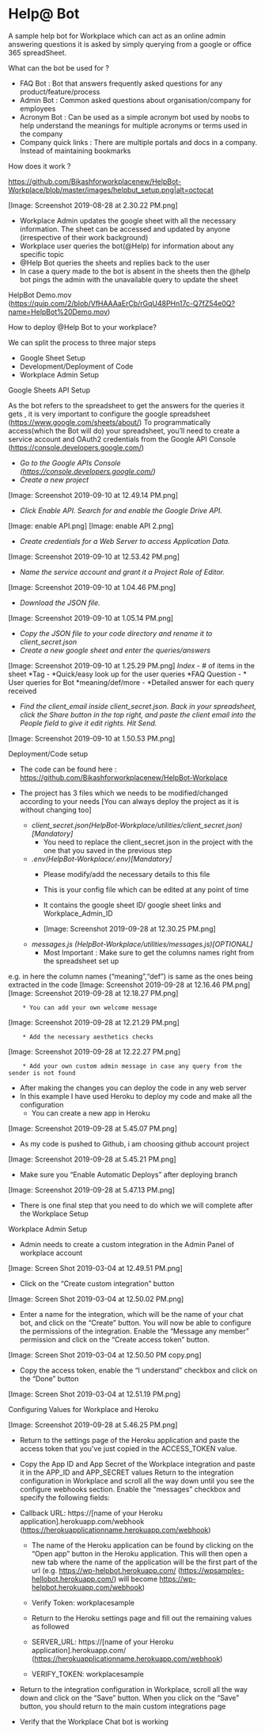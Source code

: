 # Help@ Bot
A sample help bot for Workplace which can act as an online admin answering questions it is asked by simply querying from a google or office 365 spreadSheet. 


What can the bot be used for ? 

* FAQ Bot : Bot that answers frequently asked questions for any product/feature/process
* Admin Bot : Common asked questions about organisation/company for employees 
* Acronym Bot : Can be used as a simple acronym bot used by noobs to help understand the meanings for multiple acronyms or terms used in the company
* Company quick links : There are multiple portals and docs in a company. Instead of maintaining bookmarks 

How does it work ? 

https://github.com/Bikashforworkplacenew/HelpBot-Workplace/blob/master/images/helpbut_setup.png|alt=octocat

[Image: Screenshot 2019-08-28 at 2.30.22 PM.png]

* Workplace Admin updates the google sheet with all the necessary information. The sheet can be accessed and updated by anyone (irrespective of their work background)
* Workplace user queries the bot(@Help) for information about any specific topic
* @Help Bot  queries the sheets and replies back to the user
* In case a query made to the bot is absent in the sheets then the @help bot pings the admin with the unavailable query to update the sheet

HelpBot Demo.mov (https://quip.com/2/blob/VfHAAAaErCb/rGqU48PHn17c-Q7fZ54e0Q?name=HelpBot%20Demo.mov) 


How to deploy @Help Bot to your workplace?

We can split the process to three major steps

* Google Sheet Setup
* Development/Deployment of Code
* Workplace Admin Setup



 Google Sheets API Setup 

As the bot refers to the spreadsheet to get the answers for the queries it gets , it is very important to configure the google spreadsheet (https://www.google.com/sheets/about/)
To programmatically access(which the Bot will do) your spreadsheet, you’ll need to create a service account and OAuth2 credentials from the Google API Console (https://console.developers.google.com/)

* *Go to the Google APIs Console (https://console.developers.google.com/)*
* *Create a new project*

[Image: Screenshot 2019-09-10 at 12.49.14 PM.png]

* *Click Enable API. Search for and enable the Google Drive API.*

[Image: enable API.png]
[Image: enable API 2.png]


* *Create credentials for a Web Server to access Application Data.*

[Image: Screenshot 2019-09-10 at 12.53.42 PM.png]

* *Name the service account and grant it a Project Role of Editor.*

[Image: Screenshot 2019-09-10 at 1.04.46 PM.png]

* *Download the JSON file.*

[Image: Screenshot 2019-09-10 at 1.05.14 PM.png]

* *Copy the JSON file to your code directory and rename it to client_secret.json*
* *Create a new google sheet and enter the queries/answers*

[Image: Screenshot 2019-09-10 at 1.25.29 PM.png]
*Index* - # of items in the sheet 
*Tag - *Quick/easy look up for the user queries 
*FAQ Question - * User queries for Bot
*meaning/def/more - *Detailed answer for each query received 

* *Find the client_email inside client_secret.json. Back in your spreadsheet, click the Share button in the top right, and paste the client email into the People field to give it edit rights. Hit Send.*

[Image: Screenshot 2019-09-10 at 1.50.53 PM.png]

Deployment/Code setup

* The code can be found here : https://github.com/Bikashforworkplacenew/HelpBot-Workplace

* The project has 3 files which we needs to be modified/changed according to your needs [You can always deploy the project as it is without changing too]
    * *client_secret.json(HelpBot-Workplace/utilities/client_secret.json)[*Mandatory*]*
        * You need to replace the client_secret.json in the project with the one that you saved in the previous step
    * *.env(HelpBot-Workplace/.env)[*Mandatory*]* 
        * Please modify/add the necessary details to this file
        * This is your config file which can be edited at any point of time 
        * It contains the google sheet ID/ google sheet links and Workplace_Admin_ID

        * [Image: Screenshot 2019-09-28 at 12.30.25 PM.png]
    * *messages.js (HelpBot-Workplace/utilities/messages.js)[*OPTIONAL*]*
        * Most Important : Make sure to get the columns names right from the spreadsheet set up 

e.g. in here the column names (“meaning”,“def”) is same as the ones being extracted in the code
[Image: Screenshot 2019-09-28 at 12.16.46 PM.png]
[Image: Screenshot 2019-09-28 at 12.18.27 PM.png]

        * You can add your own welcome message 

[Image: Screenshot 2019-09-28 at 12.21.29 PM.png]

        * Add the necessary aesthetics checks 

[Image: Screenshot 2019-09-28 at 12.22.27 PM.png]

        * Add your own custom admin message in case any query from the sender is not found 
* After making the changes you can deploy the code in any web server 
* In this example I have used Heroku to deploy my code and make all the configuration 
    * You can create a new app in Heroku

[Image: Screenshot 2019-09-28 at 5.45.07 PM.png]


* As my code is pushed to Github, i am choosing github account project 

[Image: Screenshot 2019-09-28 at 5.45.21 PM.png]


* Make sure you “Enable Automatic Deploys” after deploying branch

[Image: Screenshot 2019-09-28 at 5.47.13 PM.png]

* There is one final step that you need to do which we will complete after the Workplace Setup 

Workplace Admin Setup

* Admin needs to create a custom integration in the Admin Panel of workplace account

[Image: Screen Shot 2019-03-04 at 12.49.51 PM.png]

*   Click on the “Create custom integration” button

[Image: Screen Shot 2019-03-04 at 12.50.02 PM.png]

*  Enter a name for the integration, which will be the name of your chat bot, and click on the “Create” button. You will now be able to configure the permissions of the integration. Enable the “Message any member” permission and click on the “Create access token” button.

[Image: Screen Shot 2019-03-04 at 12.50.50 PM copy.png]

*  Copy the access token, enable the “I understand” checkbox and click on the “Done” button

[Image: Screen Shot 2019-03-04 at 12.51.19 PM.png]

Configuring Values for Workplace and Heroku

[Image: Screenshot 2019-09-28 at 5.46.25 PM.png]

*  Return to the settings page of the Heroku application and paste the access token that you've just copied in the ACCESS_TOKEN value.
* Copy the App ID and App Secret of the Workplace integration and paste it in the APP_ID and APP_SECRET values
     Return to the integration configuration in Workplace and scroll all the way down until you see the configure webhooks section. Enable the “messages” checkbox and specify the following fields:
    
* Callback URL: https://[name of your Heroku application].herokuapp.com/webhook (https://herokuapplicationname.herokuapp.com/webhook)
    * The name of the Heroku application can be found by clicking on the “Open app” button in the Heroku application. This will then open a new tab where the name of the application will be the first part of the url (e.g. https://wp-helpbot.herokuapp.com/ (https://wpsamples-hellobot.herokuapp.com/) will become https://wp-helpbot.herokuapp.com/webhook)
    * Verify Token: workplacesample
    *  Return to the Heroku settings page and fill out the remaining values as followed
        
    * SERVER_URL: https://[name of your Heroku application].herokuapp.com/ (https://herokuapplicationname.herokuapp.com/webhook)
    * VERIFY_TOKEN: workplacesample



*  Return to the integration configuration in Workplace, scroll all the way down and click on the “Save” button.
     When you click on the “Save” button, you should return to the main custom integrations page
    
* Verify that the Workplace Chat bot is working


